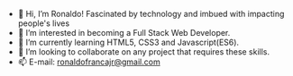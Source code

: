 - 👋 Hi, I’m Ronaldo! Fascinated by technology and imbued with impacting people's lives
- 👀 I’m interested in becoming a Full Stack Web Developer.
- 🌱 I’m currently learning HTML5, CSS3 and Javascript(ES6).
- 💞️ I’m looking to collaborate on any project that requires these skills.
- 📫 E-mail: ronaldofrancajr@gmail.com

<!---
ronaldofrancas/ronaldofrancas is a ✨ special ✨ repository because its `README.md` (this file) appears on your GitHub profile.
You can click the Preview link to take a look at your changes.
--->
